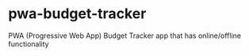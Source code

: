 # pwa-budget-tracker
PWA (Progressive Web App) Budget Tracker app that has online/offline functionality
